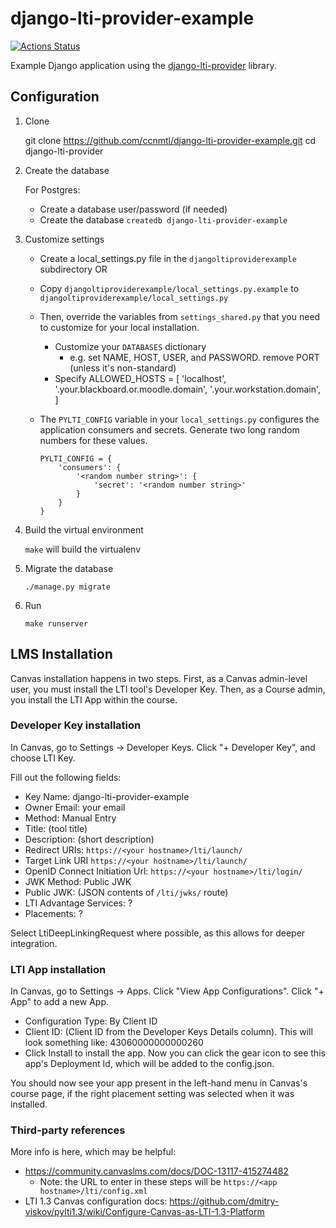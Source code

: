 # django-lti-provider-example

[![Actions Status](https://github.com/ccnmtl/django-lti-provider-example/workflows/build-and-test/badge.svg)](https://github.com/ccnmtl/django-lti-provider-example/actions)

Example Django application using the [django-lti-provider](https://github.com/ccnmtl/django-lti-provider) library.

## Configuration

1. Clone

    git clone https://github.com/ccnmtl/django-lti-provider-example.git
    cd django-lti-provider

2. Create the database

   For Postgres:
     * Create a database user/password (if needed)
     * Create the database `createdb django-lti-provider-example`

3. Customize settings

    * Create a local_settings.py file in the `djangoltiproviderexample` subdirectory OR
    * Copy `djangoltiproviderexample/local_settings.py.example` to `djangoltiproviderexample/local_settings.py`
    * Then, override the variables from `settings_shared.py` that you need to customize for your local installation.
      * Customize your `DATABASES` dictionary
        * e.g. set NAME, HOST, USER, and PASSWORD. remove PORT (unless it's non-standard)
      * Specify ALLOWED_HOSTS = [ 'localhost', '.your.blackboard.or.moodle.domain', '.your.workstation.domain', ]
    * The ``PYLTI_CONFIG`` variable in your ``local_settings.py`` configures the application consumers and secrets. Generate two long random numbers for these values.

       ```
       PYLTI_CONFIG = {
           'consumers': {
               '<random number string>': {
                   'secret': '<random number string>'
               }
           }
       }
       ```
4. Build the virtual environment

   `make` will build the virtualenv

5. Migrate the database

   `./manage.py migrate`

6. Run

    `make runserver`

## LMS Installation

Canvas installation happens in two steps. First, as a Canvas
admin-level user, you must install the LTI tool's Developer Key. Then,
as a Course admin, you install the LTI App within the course.

### Developer Key installation

In Canvas, go to Settings -> Developer Keys. Click "+ Developer Key",
and choose LTI Key.

Fill out the following fields:

* Key Name: django-lti-provider-example
* Owner Email: your email
* Method: Manual Entry
* Title: (tool title)
* Description: (short description)
* Redirect URIs: `https://<your hostname>/lti/launch/`
* Target Link URI `https://<your hostname>/lti/launch/`
* OpenID Connect Initiation Url: `https://<your hostname>/lti/login/`
* JWK Method: Public JWK
* Public JWK: (JSON contents of `/lti/jwks/` route)
* LTI Advantage Services: ?
* Placements: ?

Select LtiDeepLinkingRequest where possible, as this allows for deeper
integration.

### LTI App installation

In Canvas, go to Settings -> Apps. Click "View App Configurations". Click
"+ App" to add a new App.

* Configuration Type: By Client ID
* Client ID: (Client ID from the Developer Keys Details column). This
  will look something like: 43060000000000260
* Click Install to install the app. Now you can click the gear icon to
  see this app's Deployment Id, which will be added to the config.json.

You should now see your app present in the left-hand menu in Canvas's course
page, if the right placement setting was selected when it was installed.

### Third-party references

More info is here, which may be helpful:

* https://community.canvaslms.com/docs/DOC-13117-415274482
  * Note: the URL to enter in these steps will be `https://<app hostname>/lti/config.xml`
* LTI 1.3 Canvas configuration docs:
  https://github.com/dmitry-viskov/pylti1.3/wiki/Configure-Canvas-as-LTI-1.3-Platform
